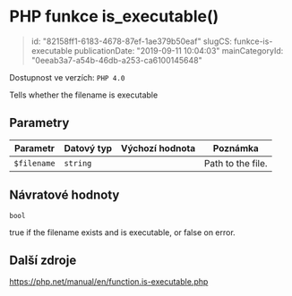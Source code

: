 PHP funkce is_executable()
==========================

> id: "82158ff1-6183-4678-87ef-1ae379b50eaf"
> slugCS: funkce-is-executable
> publicationDate: "2019-09-11 10:04:03"
> mainCategoryId: "0eeab3a7-a54b-46db-a253-ca6100145648"

Dostupnost ve verzích: `PHP 4.0`

Tells whether the filename is executable


Parametry
--------------

| Parametr | Datový typ | Výchozí hodnota | Poznámka |
|-----|-----|-----|-----|
| `$filename` | `string` |  | Path to the file. |


Návratové hodnoty
----------------

`bool`

true if the filename exists and is executable, or false on
error.

Další zdroje
------------

https://php.net/manual/en/function.is-executable.php
